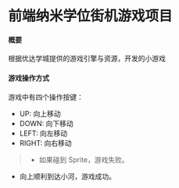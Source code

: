 前端纳米学位街机游戏项目
===============================

#### <i class = "icon-star"></i>概要
根据优达学城提供的游戏引擎与资源，开发的小游戏

#### <i class = "icon-attention-circled"></i>游戏操作方式
游戏中有四个操作按键：
- UP:  向上移动
- DOWN:  向下移动
- LEFT:  向左移动
- RIGHT:  向右移动

>- 如果碰到 Sprite，游戏失败。
- 向上顺利到达小河，游戏成功。
